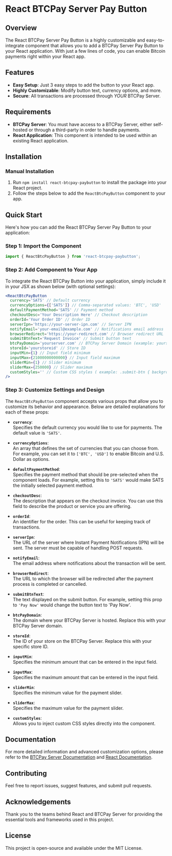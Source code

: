 # React BTCPay Server Pay Button

## Overview

The React BTCPay Server Pay Button is a highly customizable and easy-to-integrate component that allows you to add a BTCPay Server Pay Button to your React application. With just a few lines of code, you can enable Bitcoin payments right within your React app.

## Features

- **Easy Setup**: Just 3 easy steps to add the button to your React app.
- **Highly Customizable**: Modify button text, currency options, and more.
- **Secure**: All transactions are processed through *YOUR* BTCPay Server.

## Requirements

- **BTCPay Server**: You must have access to a BTCPay Server, either self-hosted or through a third-party in order to handle payments.
- **React Application**: This component is intended to be used within an existing React application.

## Installation

### Manual Installation

1. Run `npm install react-btcpay-paybutton` to install the package into your React project.
2. Follow the steps below to add the `ReactBtcPayButton` component to your app.

## Quick Start

Here's how you can add the React BTCPay Server Pay Button to your application:

### Step 1: Import the Component

```jsx
import { ReactBtcPayButton } from 'react-btcpay-paybutton';
```

### Step 2: Add Component to Your App

To integrate the React BTCPay Button into your application, simply include it in your JSX as shown below (with optional settings):

```jsx
<ReactBtcPayButton
  currency='SATS' // Default currency
  currencyOptions={['SATS']} // Comma-separated values: 'BTC', 'USD'
  defaultPaymentMethod='SATS' // Payment method
  checkoutDesc='Your Description Here' // Checkout description
  orderId='Your Order ID' // Order ID
  serverIpn='https://your-server-ipn.com' // Server IPN
  notifyEmail='your-email@example.com' // Notifications email address
  browserRedirect='https://your-redirect.com' // Browser redirect URL
  submitBtnText='Request Invoice' // Submit button text
  btcPayDomain='yourserver.com' // BTCPay Server Domain (example: yourserver.com)
  storeId='yourstoreid' // Store ID
  inputMin={1} // Input field minimum
  inputMax={21000000000000} // Input field maximum
  sliderMin={1} // Slider minimum
  sliderMax={250000} // Slider maximum
  customStyles='' // Custom CSS styles ( example: .submit-btn { background-color: red; } )
/>
```

### Step 3: Customize Settings and Design

The `ReactBtcPayButton` component accepts various props that allow you to customize its behavior and appearance. Below are detailed explanations for each of these props:

- **`currency`**:  
  Specifies the default currency you would like to use for payments. The default value is `'SATS'`.

- **`currencyOptions`**:  
  An array that defines the set of currencies that you can choose from. For example, you can set it to `['BTC', 'USD']` to enable Bitcoin and U.S. Dollar as options.

- **`defaultPaymentMethod`**:  
  Specifies the payment method that should be pre-selected when the component loads. For example, setting this to `'SATS'` would make SATS the initially selected payment method.

- **`checkoutDesc`**:  
  The description that appears on the checkout invoice. You can use this field to describe the product or service you are offering.

- **`orderId`**:  
  An identifier for the order. This can be useful for keeping track of transactions.

- **`serverIpn`**:  
  The URL of the server where Instant Payment Notifications (IPN) will be sent. The server must be capable of handling POST requests.

- **`notifyEmail`**:  
  The email address where notifications about the transaction will be sent.

- **`browserRedirect`**:  
  The URL to which the browser will be redirected after the payment process is completed or cancelled.

- **`submitBtnText`**:  
  The text displayed on the submit button. For example, setting this prop to `'Pay Now'` would change the button text to 'Pay Now'.

- **`btcPayDomain`**:  
  The domain where your BTCPay Server is hosted. Replace this with your BTCPay Server domain.

- **`storeId`**:  
  The ID of your store on the BTCPay Server. Replace this with your specific store ID.

- **`inputMin`**:  
  Specifies the minimum amount that can be entered in the input field.

- **`inputMax`**:  
  Specifies the maximum amount that can be entered in the input field.

- **`sliderMin`**:  
  Specifies the minimum value for the payment slider.

- **`sliderMax`**:  
  Specifies the maximum value for the payment slider.

- **`customStyles`**:  
  Allows you to inject custom CSS styles directly into the component.

## Documentation

For more detailed information and advanced customization options, please refer to the [BTCPay Server Documentation](https://docs.btcpayserver.org/) and [React Documentation](https://legacy.reactjs.org/docs/getting-started.html).

## Contributing

Feel free to report issues, suggest features, and submit pull requests.

## Acknowledgements

Thank you to the teams behind React and BTCPay Server for providing the essential tools and frameworks used in this project.

## License

This project is open-source and available under the MIT License.